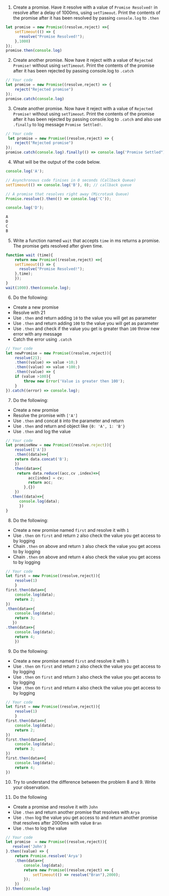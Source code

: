 1. Create a promise. Have it resolve with a value of `Promise Resolved!` in resolve after a delay of 1000ms, using `setTimeout`. Print the contents of the promise after it has been resolved by passing `console.log` to `.then`

```js
let promise = new Promise((resolve,reject) =>{
    setTimeout(() => {
      resolve("Promise Resolved!");
    },1000)
});
promise.then(console.log)
```

2. Create another promise. Now have it reject with a value of `Rejected Promise!` without using `setTimeout`. Print the contents of the promise after it has been rejected by passing console.log to `.catch`

```js
// Your code
let promise = new Promise((resolve,reject) => {
    reject("Rejected promise")
});
promise.catch(console.log)
```

3. Create another promise. Now have it reject with a value of `Rejected Promise!` without using `setTimeout`. Print the contents of the promise after it has been rejected by passing console.log to `.catch` and also use `.finally` to log message `Promise Settled!`.

```js
// Your code
 let promise = new Promise((resolve,reject) => {
    reject("Rejected promise")
});
promise.catch(console.log).finally(() => console.log('Promise Settled"));
```

4. What will be the output of the code below.

```js
console.log('A');

// Asynchronous code finises in 0 seconds (Callback Queue)
setTimeout(() => console.log('B'), 0); // callback queue

// A promise that resolves right away (Microtask Queue)
Promise.resolve().then(() => console.log('C'));

console.log('D');

A
D
C
B
```

5. Write a function named `wait` that accepts `time` in ms returns a promise. The promise gets resolved after given time.

```js
function wait (time){
    return new Promise((resolve,reject) =>{
    setTimeout(() => {
      resolve("Promise Resolved!");
    },time);
    });
}
wait(1000).then(console.log);
```

6. Do the following:

- Create a new promise
- Resolve with 21
- Use `.then` and return adding `10` to the value you will get as parameter
- Use `.then` and return adding `100` to the value you will get as parameter
- Use `.then` and check if the value you get is greater than `100` throw new error with any message
- Catch the error using `.catch`

```js
// Your code
let newPromise = new Promise((resolve,reject)){
    resolve(21);
    .then((value) => value +10;)
    .then((value) => value +100;)
    .then((value) => {
    if (value >100){
        throw new Error('Value is greater then 100');
    }
}).catch((error) => console.log);
```

7. Do the following:

- Create a new promise
- Resolve the promise with `['A']`
- Use `.then` and concat `B` into the parameter and return
- Use `.then` and return and object like `{0: 'A', 1: 'B'}`
- Use `.then` and log the value

```js
// Your code
let promiseNew = new Promise((resolve.reject)){
    resolve(['A'])
    .then((data)=>{
    return data.concat('B');
    })
   .then(data=>{
     return data.reduce((acc,cv ,index)=>{
          acc[index] = cv;
          return acc;
        },{})
    })
  .then((data)=>{
      console.log(data);
      })
}
```

8. Do the following:

- Create a new promise named `first` and resolve it with `1`
- Use `.then` on `first` and return `2` also check the value you get access to by logging
- Chain `.then` on above and return `3` also check the value you get access to by logging
- Chain `.then` on above and return `4` also check the value you get access to by logging

```js
// Your code
let first = new Promise((resolve,reject)){
    resolve(1)
    }
first.then(data=>{
    console.log(data);
    return 2;
})
.then(data=>{
    console.log(data);
    return 3;
   })
.then(data=>{
    console.log(data);
    return 4;
    })
```

9. Do the following:

- Create a new promise named `first` and resolve it with `1`
- Use `.then` on `first` and return `2` also check the value you get access to by logging
- Use `.then` on `first` and return `3` also check the value you get access to by logging
- Use `.then` on `first` and return `4` also check the value you get access to by logging

```js
// Your code
let first = new Promise((resolve,reject)){
    resolve(1)
    }
first.then(data=>{
    console.log(data);
    return 2;
})
first.then(data=>{
    console.log(data);
    return 3;
})
first.then(data=>{
    console.log(data);
    return 4;
})
```

10. Try to understand the difference between the problem 8 and 9. Write your observation.

11. Do the following

- Create a promise and resolve it with `John`
- Use `.then` and return another promise that resolves with `Arya`
- Use `.then` log the value you get access to and return another promise that resolves after 2000ms with value `Bran`
- Use `.then` to log the value

```js
// Your code
let promise  = new Promise((resolve,reject)){
   resolve('John')
}.then((value) => {
    return Promise.resolve('Arya')
    .then(data=>{
        console.log(data);
        return new Promise((resolve,reject) => {
            setTimeout(() => resolve("Bran"),2000);
        });
    })
}).then(console.log)
```
